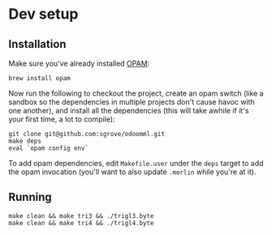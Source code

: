 # Dev setup

## Installation

Make sure you've already installed [OPAM](https://opam.ocaml.org/):

    brew install opam

Now run the following to checkout the project, create an opam switch
(like a sandbox so the dependencies in multiple projects don't cause
havoc with one another), and install all the dependencies (this will
take awhile if it's your first time, a lot to compile):

    git clone git@github.com:sgrove/odoomml.git
    make deps
    eval `opam config env`

To add opam dependencies, edit `Makefile.user` under the `deps` target
to add the opam invocation (you'll want to also update `.merlin` while
you're at it).

## Running

    make clean && make tri3 && ./trigl3.byte
    make clean && make tri4 && ./trigl4.byte
